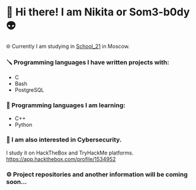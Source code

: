# :vulcan_salute: Hi there! I am Nikita or Som3-b0dy :alien:  
:globe_with_meridians: Currently I am studying in [School_21](https://21-school.ru/) in Moscow.
### :screwdriver: Programming languages I have written projects with:
- C
- Bash
- PostgreSQL
### :notebook_with_decorative_cover: Programming languages I am learning:
- C++
- Python
### :closed_lock_with_key: I am also interested in Cybersecurity.
I study it on HackTheBox and TryHackMe platforms. 
https://app.hackthebox.com/profile/1534952
### :gear: Project repositories and another information will be coming soon...
<!--
**Som3-b0dy/Som3-b0dy** is a ✨ _special_ ✨ repository because its `README.md` (this file) appears on your GitHub profile.

Here are some ideas to get you started:

- 🔭 I’m currently working on ...
- 🌱 I’m currently learning ...
- 👯 I’m looking to collaborate on ...
- 🤔 I’m looking for help with ...
- 💬 Ask me about ...
- 📫 How to reach me: ...
- 😄 Pronouns: ...
- ⚡ Fun fact: ...
-->
